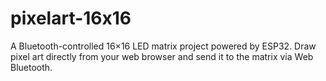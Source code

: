 # pixelart-16x16
A Bluetooth-controlled 16×16 LED matrix project powered by ESP32. Draw pixel art directly from your web browser and send it to the matrix via Web Bluetooth.
